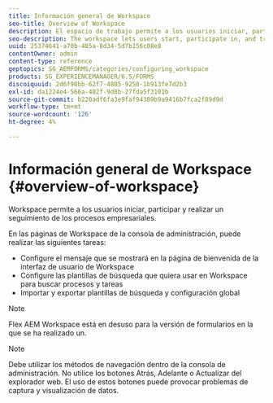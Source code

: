 ```yaml
---
title: Información general de Workspace
seo-title: Overview of Workspace
description: El espacio de trabajo permite a los usuarios iniciar, participar y realizar un seguimiento de los procesos empresariales. Vamos a obtener más información sobre el espacio de trabajo.
seo-description: The workspace lets users start, participate in, and track business processes. Let us learn more about the workspace.
uuid: 25374641-a70b-485a-8d34-5d7b156c08e8
contentOwner: admin
content-type: reference
geptopics: SG_AEMFORMS/categories/configuring_workspace
products: SG_EXPERIENCEMANAGER/6.5/FORMS
discoiquuid: 2d6f90bb-62f7-4805-9250-1b913fe7d2b3
exl-id: da1224e4-566a-402f-9d8b-27fda5f3101b
source-git-commit: b220adf6fa3e9faf94389b9a9416b7fca2f89d9d
workflow-type: tm+mt
source-wordcount: '126'
ht-degree: 4%

---
```


# Información general de Workspace {#overview-of-workspace}

Workspace permite a los usuarios iniciar, participar y realizar un seguimiento de los procesos empresariales.

En las páginas de Workspace de la consola de administración, puede realizar las siguientes tareas:

* Configure el mensaje que se mostrará en la página de bienvenida de la interfaz de usuario de Workspace
* Configure las plantillas de búsqueda que quiera usar en Workspace para buscar procesos y tareas
* Importar y exportar plantillas de búsqueda y configuración global

>[!NOTE]
>
>Flex AEM Workspace está en desuso para la versión de formularios en la que se ha realizado un.

>[!NOTE]
>
>Debe utilizar los métodos de navegación dentro de la consola de administración. No utilice los botones Atrás, Adelante o Actualizar del explorador web. El uso de estos botones puede provocar problemas de captura y visualización de datos.

